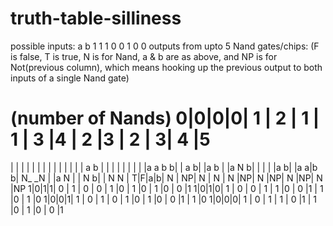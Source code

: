 # truth-table-silliness

possible inputs:
a	b
1	1
1	0
0	1
0	0
outputs from upto 5 Nand gates/chips:
(F is false, T is true, N is for Nand, a & b are as above, 
and NP is for Not(previous column),
which means hooking up the previous output to both inputs of a single Nand gate)

(number of Nands)
0|0|0|0| 1 | 2 | 1 | 1 |   3   |4 | 2  |3 | 2  | 3|  4  |5
===========================================================
 | | | |   |   |   |   |       |  |    |  |    |  | a b |
 | | | |   |   |   |   |a a b b|  | a b|  |a b |  |a N b|
 | | | |a b|   |a a|b b| N_ _N |  |a N |  | N b|  | N N |
T|F|a|b| N | NP| N | N |   N   |NP| N  |NP|  N |NP|  N  |NP
1|0|1|1| 0 | 1 | 0 | 0 |   1   |0 | 1  |0 |  1 |0 |  0  |1
1|0|1|0| 1 | 0 | 0 | 1 |   1   |0 | 0  |1 |  1 |0 |  1  |0
1|0|0|1| 1 | 0 | 1 | 0 |   1   |0 | 1  |0 |  0 |1 |  1  |0
1|0|0|0| 1 | 0 | 1 | 1 |   0   |1 | 1  |0 |  1 |0 |  0  |1
